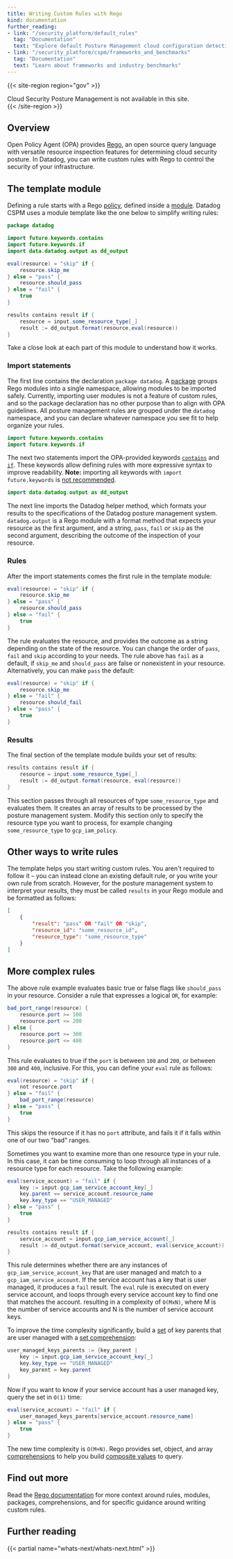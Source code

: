 ```yaml
---
title: Writing Custom Rules with Rego
kind: documentation
further_reading:
- link: "/security_platform/default_rules"
  tag: "Documentation"
  text: "Explore default Posture Management cloud configuration detection rules"
- link: "/security_platform/cspm/frameworks_and_benchmarks"
  tag: "Documentation"
  text: "Learn about frameworks and industry benchmarks"
---
```


{{< site-region region="gov" >}}
<div class="alert alert-warning">
Cloud Security Posture Management is not available in this site.
</div>
{{< /site-region >}}

## Overview

Open Policy Agent (OPA) provides [Rego][1], an open source query language with versatile resource inspection features for determining cloud security posture. In Datadog, you can write custom rules with Rego to control the security of your infrastructure. 

## The template module

Defining a rule starts with a Rego [policy][2], defined inside a [module][3]. Datadog CSPM uses a module template like the one below to simplify writing rules:

```java
package datadog

import future.keywords.contains
import future.keywords.if
import data.datadog.output as dd_output

eval(resource) = "skip" if {
    resource.skip_me
} else = "pass" {
    resource.should_pass
} else = "fail" {
    true
}

results contains result if {
    resource = input.some_resource_type[_]
    result := dd_output.format(resource,eval(resource))
}
```

Take a close look at each part of this module to understand how it works.

### Import statements

The first line contains the declaration `package datadog`. A [package][4] groups Rego modules into a single namespace, allowing modules to be imported safely. Currently, importing user modules is not a feature of custom rules, and so the package declaration has no other purpose than to align with OPA guidelines. All posture management rules are grouped under the `datadog` namespace, and you can declare whatever namespace you see fit to help organize your rules. 

```java
import future.keywords.contains
import future.keywords.if
```

The next two statements import the OPA-provided keywords [`contains`][5] and [`if`][6]. These keywords allow defining rules with more expressive syntax to improve readability. **Note:** importing all keywords with `import future.keywords` is [not recommended][7].

```java
import data.datadog.output as dd_output
```

The next line imports the Datadog helper method, which formats your results to the specifications of the Datadog posture management system. `datadog.output` is a Rego module with a format method that expects your resource as the first argument, and a string, `pass`, `fail` or `skip` as the second argument, describing the outcome of the inspection of your resource.

### Rules

After the import statements comes the first rule in the template module:

```java
eval(resource) = "skip" if {
    resource.skip_me
} else = "pass" {
    resource.should_pass
} else = "fail" {
    true
}
```

The rule evaluates the resource, and provides the outcome as a string depending on the state of the resource. You can change the order of `pass`, `fail` and `skip` according to your needs. The rule above has `fail` as a default, if `skip_me` and `should_pass` are false or nonexistent in your resource. Alternatively, you can make `pass` the default: 

```java
eval(resource) = "skip" if {
    resource.skip_me
} else = "fail" {
    resource.should_fail
} else = "pass" {
    true
}
```

### Results

The final section of the template module builds your set of results:

```java
results contains result if {
    resource = input.some_resource_type[_]
    result := dd_output.format(resource, eval(resource))
}
```

This section passes through all resources of type `some_resource_type` and evaluates them. It  creates an array of results to be processed by the posture management system. Modify this section only to specify the resource type you want to process, for example changing `some_resource_type` to `gcp_iam_policy`.

## Other ways to write rules

The template helps you start writing custom rules. You aren't required to follow it – you can instead clone an existing default rule, or you write your own rule from scratch. However, for the posture management system to interpret your results, they must be called `results` in your Rego module and be formatted as follows:

```json
[
    {
        "result": "pass" OR "fail" OR "skip",
        "resource_id": "some_resource_id",
        "resource_type": "some_resource_type"
    }
]
```

## More complex rules 

The above rule example evaluates basic true or false flags like `should_pass` in your resource. Consider a rule that expresses a logical `OR`, for example:

```java
bad_port_range(resource) {
    resource.port >= 100
    resource.port <= 200
} else {
    resource.port >= 300
    resource.port <= 400
}
```

This rule evaluates to true if the `port` is between `100` and `200`, or between `300` and `400`, inclusive. For this, you can define your `eval` rule as follows:

```java
eval(resource) = "skip" if {
    not resource.port
} else = "fail" {
    bad_port_range(resource)
} else = "pass" {
    true
}
```

This skips the resource if it has no `port` attribute, and fails it if it falls within one of our two "bad" ranges. 

Sometimes you want to examine more than one resource type in your rule. In this case, it can be time consuming to loop through all instances of a resource type for each resource. Take the following example:

```java
eval(service_account) = "fail" if {
    key := input.gcp_iam_service_account_key[_]
    key.parent == service_account.resource_name
    key.key_type == "USER_MANAGED"
} else = "pass" {
    true
}

results contains result if {
    service_account = input.gcp_iam_service_account[_]
    result := dd_output.format(service_account, eval(service_account))
}
```

This rule determines whether there are any instances of `gcp_iam_service_account_key` that are user managed and match to a `gcp_iam_service_account`. If the service account has a key that is user managed, it produces a `fail` result. The `eval` rule is executed on every service account, and loops through every service account key to find one that matches the account. resulting in a complexity of `O(MxN)`, where M is the number of service accounts and N is the number of service account keys. 

To improve the time complexity significantly, build a [set][8] of key parents that are user managed with a [set comprehension][9]:

```java
user_managed_keys_parents := {key_parent |
    key := input.gcp_iam_service_account_key[_]
    key.key_type == "USER_MANAGED"
    key_parent = key.parent
}
```

Now if you want to know if your service account has a user managed key, query the set in `O(1)` time:

```java
eval(service_account) = "fail" if {
    user_managed_keys_parents[service_account.resource_name]
} else = "pass" {
    true
}
```

The new time complexity is `O(M+N)`. Rego provides set, object, and array [comprehensions][10] to help you build [composite values][11] to query.

## Find out more

Read the [Rego documentation][2] for more context around rules, modules, packages, comprehensions, and for specific guidance around writing custom rules.

## Further reading

{{< partial name="whats-next/whats-next.html" >}}

[1]: https://www.openpolicyagent.org/docs/latest/#rego
[2]: https://www.openpolicyagent.org/docs/latest/policy-language/
[3]: https://www.openpolicyagent.org/docs/latest/policy-language/#modules
[4]: https://www.openpolicyagent.org/docs/latest/policy-language/#packages
[5]: https://www.openpolicyagent.org/docs/latest/policy-language/#futurekeywordscontains
[6]: https://www.openpolicyagent.org/docs/latest/policy-language/#futurekeywordsif
[7]: https://www.openpolicyagent.org/docs/latest/policy-language/#future-keywords
[8]: https://www.openpolicyagent.org/docs/latest/policy-language/#sets
[9]: https://www.openpolicyagent.org/docs/latest/policy-language/#set-comprehensions
[10]: https://www.openpolicyagent.org/docs/latest/policy-language/#comprehensions
[11]: https://www.openpolicyagent.org/docs/latest/policy-language/#composite-values
